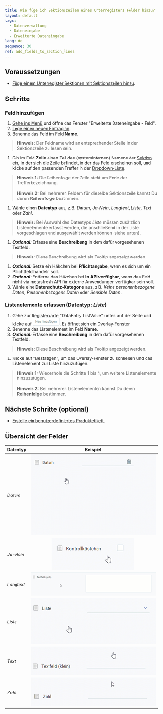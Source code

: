 ```yaml
---
title: Wie füge ich Sektionszeilen eines Unterregisters Felder hinzu?
layout: default
tags:
  - Datenverwaltung
  - Dateneingabe
  - Erweiterte Dateneingabe
lang: de
sequence: 30
ref: add_fields_to_section_lines
---
```


## Voraussetzungen
- [Füge einem Unterregister Sektionen mit Sektionszeilen hinzu](Unterregister_Sektion_hinzufuegen).

## Schritte

### Feld hinzufügen
1. [Gehe ins Menü](Menu) und öffne das Fenster "Erweiterte Dateneingabe - Feld".
1. [Lege einen neuen Eintrag an](Neuer_Datensatz_Fenster_Webui).
1. Benenne das Feld im Feld **Name**.
 >**Hinweis:** Der Feldname wird an entsprechender Stelle in der Sektionszeile zu lesen sein.

1. Gib im Feld **Zeile** einen Teil des (systeminternen) Namens der [Sektion](Unterregister_Sektion_hinzufuegen) ein, in der sich die Zeile befindet, in der das Feld erscheinen soll, und klicke auf den passenden Treffer in der [Dropdown-Liste](Keyboard_Shortcuts_Liste).
 >**Hinweis 1:** Die Reihenfolge der Zeile steht am Ende der Trefferbezeichnung.<br><br>
 >**Hinweis 2:** Bei mehreren Feldern für dieselbe Sektionszeile kannst Du deren **Reihenfolge** bestimmen.

1. Wähle einen **Datentyp** aus, z.B. *Datum*, *Ja-Nein*, *Langtext*, *Liste*, *Text* oder *Zahl*.
 >**Hinweis:** Bei Auswahl des Datentyps *Liste* müssen zusätzlich Listenelemente erfasst werden, die anschließend in der Liste vorgeschlagen und ausgewählt werden können (siehe unten).

1. ***Optional:*** Erfasse eine **Beschreibung** in dem dafür vorgesehenen Textfeld.
 >**Hinweis:** Diese Beschreibung wird als Tooltip angezeigt werden.

1. ***Optional:*** Setze ein Häkchen bei **Pflichtangabe**, wenn es sich um ein Pflichtfeld handeln soll.
1. ***Optional:*** Entferne das Häkchen bei **In API verfügbar**, wenn das Feld nicht via metasfresh API für externe Anwendungen verfügbar sein soll.
1. Wähle eine **Datenschutz-Kategorie** aus, z.B. *Keine personenbezogene Daten*, *Personenbezogene Daten* oder *Sensible Daten*.

### Listenelemente erfassen (Datentyp: *Liste*)
1. Gehe zur Registerkarte "DataEntry_ListValue" unten auf der Seite und klicke auf ![](assets/Neu_hinzufuegen_Button.png). Es öffnet sich ein Overlay-Fenster.
1. Benenne das Listenelement im Feld **Name**.
1. ***Optional:*** Erfasse eine **Beschreibung** in dem dafür vorgesehenen Textfeld.
 >**Hinweis:** Diese Beschreibung wird als Tooltip angezeigt werden.

1. Klicke auf "Bestätigen", um das Overlay-Fenster zu schließen und das Listenelement zur Liste hinzuzufügen.
 >**Hinweis 1:** Wiederhole die Schritte 1 bis 4, um weitere Listenelemente hinzuzufügen.<br><br>
 >**Hinweis 2:** Bei mehreren Listenelementen kannst Du deren **Reihenfolge** bestimmen.

## Nächste Schritte (optional)
- [Erstelle ein benutzerdefiniertes Produktetikett](Produktetikett_erstellen).

## Übersicht der Felder

| Datentyp | Beispiel |
| :--- | :---: |
| *Datum* | ![Datentyp: Datum](assets/DataEntry_Datum.gif) |
| *Ja-Nein* | ![Datentyp: Ja-Nein](assets/DataEntry_Ja-Nein.gif) |
| *Langtext* | ![Datentyp: Langtext](assets/DataEntry_Langtext.gif) |
| *Liste* | ![Datentyp: Liste](assets/DataEntry_Liste.gif) |
| *Text* | ![Datentyp: Text](assets/DataEntry_Text_DE.gif) |
| *Zahl* | ![Datentyp: Zahl](assets/DataEntry_Zahl.gif) |
